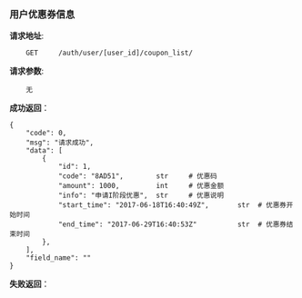 ### 用户优惠券信息

**请求地址**:
```
    GET     /auth/user/[user_id]/coupon_list/
```

**请求参数**:
```
    无
```

**成功返回**：
```
{
    "code": 0,
    "msg": "请求成功",
    "data": [
        {
            "id": 1,
            "code": "8AD51",        str     # 优惠码
            "amount": 1000,         int     # 优惠金额
            "info": "申请I阶段优惠",  str     # 优惠说明
            "start_time": "2017-06-18T16:40:49Z",       str  # 优惠券开始时间
            "end_time": "2017-06-29T16:40:53Z"          str  # 优惠券结束时间
        },
    ],
    "field_name": ""
}
```

**失败返回**：
```

```